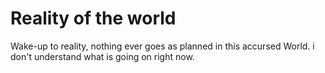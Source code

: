 # Reality of the world
Wake-up to reality, nothing ever goes as planned in this accursed World.
i don't understand what is going on right now.